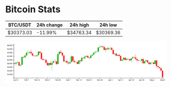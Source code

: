 # Bitcoin Stats

BTC/USDT|24h change|24h high|24h low|
|---|---|---|---|
|$30373.03|-11.99%|$34763.34|$30369.36|

<img src="./chart.svg">
